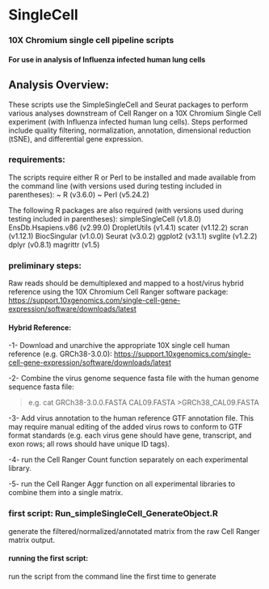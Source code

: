 # SingleCell
### 10X Chromium single cell pipeline scripts
#### For use in analysis of Influenza infected human lung cells

## Analysis Overview:
These scripts use the SimpleSingleCell and Seurat packages to perform various analyses downstream of Cell Ranger on a 10X Chromium Single Cell experiment (with Influenza infected human lung cells).  Steps performed include quality filtering, normalization, annotation, dimensional reduction (tSNE), and differential gene expression.

### requirements:
The scripts require either R or Perl to be installed and made available from the command line (with versions used during testing included in parentheses):
~ R (v3.6.0)
~ Perl (v5.24.2)

The following R packages are also required (with versions used during testing included in parentheses):
simpleSingleCell (v1.8.0)
EnsDb.Hsapiens.v86 (v2.99.0)
DropletUtils (v1.4.1)
scater (v1.12.2)
scran (v1.12.1)
BiocSingular (v1.0.0)
Seurat (v3.0.2)
ggplot2 (v3.1.1)
svglite (v1.2.2)
dplyr (v0.8.1)
magrittr (v1.5)


### preliminary steps: 
Raw reads should be demultiplexed and mapped to a host/virus hybrid reference using the 10X Chromium Cell Ranger software package:
https://support.10xgenomics.com/single-cell-gene-expression/software/downloads/latest

#### Hybrid Reference: 
-1- Download and unarchive the appropriate 10X single cell human reference (e.g. GRCh38-3.0.0):
https://support.10xgenomics.com/single-cell-gene-expression/software/downloads/latest

-2- Combine the virus genome sequence fasta file with the human genome sequence fasta file:
> e.g. cat GRCh38-3.0.0.FASTA CAL09.FASTA >GRCh38_CAL09.FASTA

-3- Add virus annotation to the human reference GTF annotation file.  This may require manual editing of the added virus rows to conform to GTF format standards (e.g. each virus gene should have gene, transcript, and exon rows; all rows should have unique ID tags).

-4- run the Cell Ranger Count function separately on each experimental library.

-5- run the Cell Ranger Aggr function on all experimental libraries to combine them into a single matrix.

### first script: Run_simpleSingleCell_GenerateObject.R
generate the filtered/normalized/annotated matrix from the raw Cell Ranger matrix output.

#### running the first script:
run the script from the command line the first time to generate 
